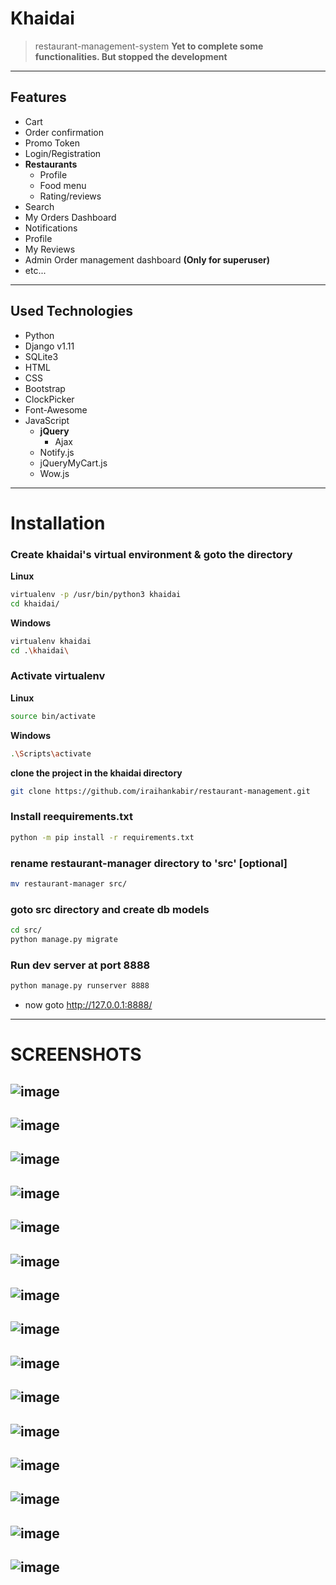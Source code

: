 # Khaidai
> restaurant-management-system 
> **Yet to complete some functionalities. But stopped the development**
---

## Features
* Cart
* Order confirmation
* Promo Token
* Login/Registration
* **Restaurants**
	* Profile
	* Food menu
	* Rating/reviews
* Search
* My Orders Dashboard
* Notifications
* Profile
* My Reviews
* Admin Order management dashboard **(Only for superuser)**
* etc...
---

## Used Technologies
* Python
* Django v1.11
* SQLite3
* HTML
* CSS
* Bootstrap
* ClockPicker
* Font-Awesome
* JavaScript
	* **jQuery**
		* Ajax
	* Notify.js
	* jQueryMyCart.js
	* Wow.js
---

# Installation

### Create khaidai's virtual environment & goto the directory
**Linux**
```bash
virtualenv -p /usr/bin/python3 khaidai
cd khaidai/
```
**Windows**
```bash
virtualenv khaidai
cd .\khaidai\
```

### Activate virtualenv
**Linux**
```bash
source bin/activate
```
**Windows**
```bash
.\Scripts\activate
```

**clone the project in the khaidai directory**
```bash
git clone https://github.com/iraihankabir/restaurant-management.git
```

### Install reequirements.txt
```bash
python -m pip install -r requirements.txt
```

### rename restaurant-manager directory to 'src' **[optional]**
```bash
mv restaurant-manager src/
```

### goto src directory and create db models
```bash
cd src/
python manage.py migrate
```

### Run dev server at port 8888
```bash
python manage.py runserver 8888
```
* now goto http://127.0.0.1:8888/
---

# SCREENSHOTS

![image](ss/home1.png)
---
![image](ss/home2.png)
---
![image](ss/right-menu.png)
---
![image](ss/profile-info.png)
---
![image](ss/mycart.png)
---
![image](ss/my-reviews.png)
---
![image](ss/notification-list.png)
---
![image](ss/restaurant-detail.png)
---
![image](ss/restaurant-foods.png)
---
![image](ss/restaurant-list.png)
---
![image](ss/restaurant-reviews.png)
---
![image](ss/order-confirm.png)
---
![image](ss/order-confirm2.png)
---
![image](ss/order-dashboard.png)
---
![image](ss/order-detail.png)
---

